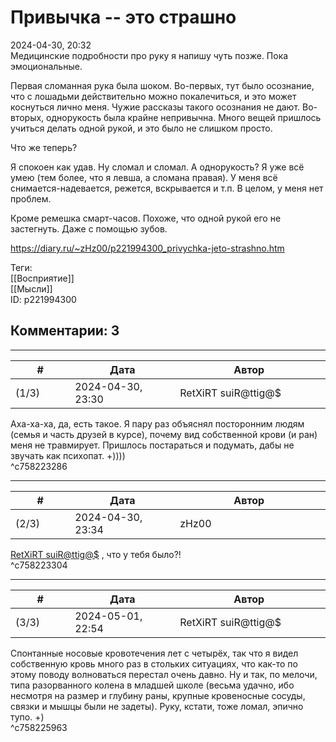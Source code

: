 Привычка -- это страшно
=======================

  
2024-04-30, 20:32  
 Медицинские подробности про руку я напишу чуть позже. Пока эмоциональные.   
   
 Первая сломанная рука была шоком. Во-первых, тут было осознание, что с лошадьми действительно можно покалечиться, и это может коснуться лично меня. Чужие рассказы такого осознания не дают. Во-вторых, однорукость была крайне непривычна. Много вещей пришлось учиться делать одной рукой, и это было не слишком просто.   
   
 Что же теперь?   
   
 Я спокоен как удав. Ну сломал и сломал. А однорукость? Я уже всё умею (тем более, что я левша, а сломана правая). У меня всё снимается-надевается, режется, вскрывается и т.п. В целом, у меня нет проблем.   
   
 Кроме ремешка смарт-часов. Похоже, что одной рукой его не застегнуть. Даже с помощью зубов.   
  
<https://diary.ru/~zHz00/p221994300_privychka-jeto-strashno.htm>  
  
Теги:  
[[Восприятие]]  
[[Мысли]]  
ID: p221994300  


Комментарии: 3
--------------

  


---



|         #         |              Дата              |                     Автор                     |           ID           |
| --- | --- | --- | --- |
| (1/3) | 2024-04-30, 23:30 | RetXiRT suiR@ttig@$ | c758223286 |

  
 Аха-ха-ха, да, есть такое. Я пару раз объяснял посторонним людям (семья и часть друзей в курсе), почему вид собственной крови (и ран) меня не травмирует. Пришлось постараться и подумать, дабы не звучать как психопат. +))))   
 ^c758223286

---



|         #         |              Дата              |                     Автор                     |           ID           |
| --- | --- | --- | --- |
| (2/3) | 2024-04-30, 23:34 | zHz00 | c758223304 |

  
  [RetXiRT suiR@ttig@$](https://Hellspawn.diary.ru "Atomicautionuclear")  , что у тебя было?!   
 ^c758223304

---



|         #         |              Дата              |                     Автор                     |           ID           |
| --- | --- | --- | --- |
| (3/3) | 2024-05-01, 22:54 | RetXiRT suiR@ttig@$ | c758225963 |

  
 Спонтанные носовые кровотечения лет с четырёх, так что я видел собственную кровь много раз в стольких ситуациях, что как-то по этому поводу волноваться перестал очень давно. Ну и так, по мелочи, типа разорванного колена в младшей школе (весьма удачно, ибо несмотря на размер и глубину раны, крупные кровеносные сосуды, связки и мышцы были не задеты). Руку, кстати, тоже ломал, эпично тупо. +)   
 ^c758225963
